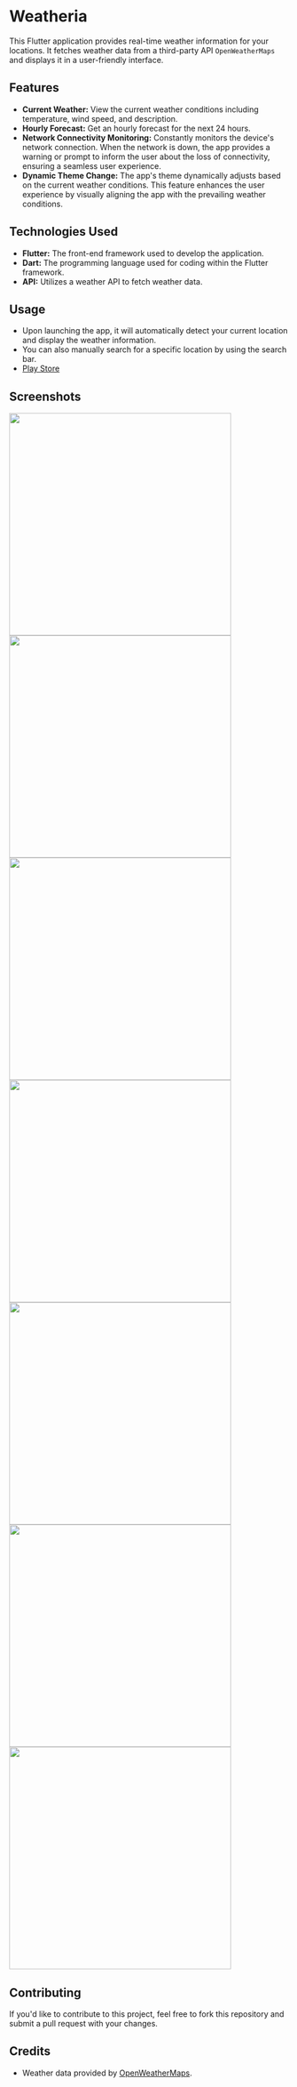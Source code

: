 # Weatheria

This Flutter application provides real-time weather information for your locations. It fetches weather data from a third-party API `OpenWeatherMaps` and displays it in a user-friendly interface.

## Features

- **Current Weather:** View the current weather conditions including temperature, wind speed, and description.
- **Hourly Forecast:** Get an hourly forecast for the next 24 hours.
- **Network Connectivity Monitoring:** Constantly monitors the device's network connection. When the network is down, the app provides a warning or prompt to inform the user about the loss of connectivity, ensuring a seamless user experience.
- **Dynamic Theme Change:** The app's theme dynamically adjusts based on the current weather conditions. This feature enhances the user experience by visually aligning the app with the prevailing weather conditions.

## Technologies Used

- **Flutter:** The front-end framework used to develop the application.
- **Dart:** The programming language used for coding within the Flutter framework.
- **API:** Utilizes a weather API to fetch weather data.


## Usage

- Upon launching the app, it will automatically detect your current location and display the weather information.
- You can also manually search for a specific location by using the search bar.
- [Play Store](https://play.google.com/store/apps/details?id=com.kaizokuapps.weatheria)
## Screenshots

<img src='https://github.com/Kaizoku01/Weatheria/assets/90988390/303408b7-036f-4891-b295-8f614a03a938' height=400>
<img src='https://github.com/Kaizoku01/Weatheria/assets/90988390/ec88f7b9-94ef-401b-8051-977dffa999a3' height=400>
<img src='https://github.com/Kaizoku01/Weatheria/assets/90988390/96b717da-5c59-437e-bf66-3aa6b6b0b6e7' height=400>
<img src='https://github.com/Kaizoku01/Weatheria/assets/90988390/99afc094-e5cf-4614-afcb-28c2efb1497d' height=400>
<img src='https://github.com/Kaizoku01/Weatheria/assets/90988390/601ab702-f2e7-469d-b5b2-a532d2648429' height=400>
<img src='https://github.com/Kaizoku01/Weatheria/assets/90988390/3c26f175-ffbb-42ef-9ad7-9aa232c54188' height=400>
<img src='https://github.com/Kaizoku01/Weatheria/assets/90988390/9d96704a-6dc6-4f94-99b9-5f37d21b5520' height=400>

## Contributing

If you'd like to contribute to this project, feel free to fork this repository and submit a pull request with your changes.

## Credits

- Weather data provided by [OpenWeatherMaps](https://openweathermap.org/).
